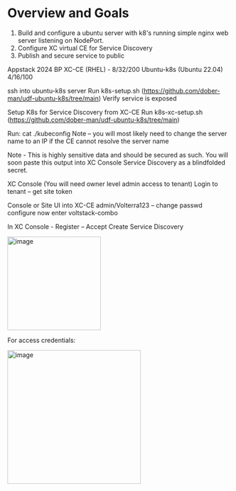 # Overview and Goals 
1.  Build and configure a ubuntu server with k8's running simple nginx web server listening on NodePort. 
2.  Configure XC virtual CE for Service Discovery
3.  Publish and secure service to public 

Appstack 2024 BP
XC-CE (RHEL) - 8/32/200
Ubuntu-k8s (Ubuntu 22.04) 4/16/100

ssh into ubuntu-k8s server
Run k8s-setup.sh (https://github.com/dober-man/udf-ubuntu-k8s/tree/main)
Verify service is exposed

Setup K8s for Service Discovery from XC-CE
Run k8s-xc-setup.sh (https://github.com/dober-man/udf-ubuntu-k8s/tree/main)

Run: cat ./kubeconfig
Note – you will most likely need to change the server name to an IP if the CE cannot resolve the server name 

Note - This is highly sensitive data and should be secured as such. 
You will soon paste this output into XC Console Service Discovery as a blindfolded secret. 

XC Console
(You will need owner level admin access to tenant)
Login to tenant – get site token

Console or Site UI into XC-CE
admin/Volterra123 – change passwd
configure now 
enter 
voltstack-combo

In XC Console - Register – Accept
Create Service Discovery 
 
<img width="210" alt="image" src="https://github.com/user-attachments/assets/bbafcf13-b282-4e5b-8a20-ecfc84f283b2">

For access credentials: 
 
<img width="300" alt="image" src="https://github.com/user-attachments/assets/1e7f05e8-4cf0-49a4-8b15-c6554ff26ba0">


